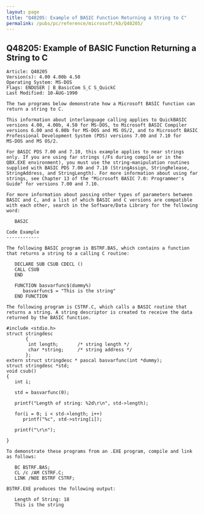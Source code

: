 ```yaml
---
layout: page
title: "Q48205: Example of BASIC Function Returning a String to C"
permalink: /pubs/pc/reference/microsoft/kb/Q48205/
---
```


## Q48205: Example of BASIC Function Returning a String to C

	Article: Q48205
	Version(s): 4.00 4.00b 4.50
	Operating System: MS-DOS
	Flags: ENDUSER | B_BasicCom S_C S_QuickC
	Last Modified: 10-AUG-1990
	
	The two programs below demonstrate how a Microsoft BASIC function can
	return a string to C.
	
	This information about interlanguage calling applies to QuickBASIC
	versions 4.00, 4.00b, 4.50 for MS-DOS, to Microsoft BASIC Compiler
	versions 6.00 and 6.00b for MS-DOS and MS OS/2, and to Microsoft BASIC
	Professional Development System (PDS) versions 7.00 and 7.10 for
	MS-DOS and MS OS/2.
	
	For BASIC PDS 7.00 and 7.10, this example applies to near strings
	only. If you are using far strings (/Fs during compile or in the
	QBX.EXE environment), you must use the string-manipulation routines
	supplied with BASIC PDS 7.00 and 7.10 (StringAssign, StringRelease,
	StringAddress, and StringLength). For more information about using far
	strings, see Chapter 13 of the "Microsoft BASIC 7.0: Programmer's
	Guide" for versions 7.00 and 7.10.
	
	For more information about passing other types of parameters between
	BASIC and C, and a list of which BASIC and C versions are compatible
	with each other, search in the Software/Data Library for the following
	word:
	
	   BAS2C
	
	Code Example
	------------
	
	The following BASIC program is BSTRF.BAS, which contains a function
	that returns a string to a calling C routine:
	
	   DECLARE SUB CSUB CDECL ()
	   CALL CSUB
	   END
	
	   FUNCTION basvarfunc$(dummy%)
	      basvarfunc$ = "This is the string"
	   END FUNCTION
	
	The following program is CSTRF.C, which calls a BASIC routine that
	returns a string. A string descriptor is created to receive the data
	returned by the BASIC function.
	
	#include <stdio.h>
	struct stringdesc
	       {
	        int length;       /* string length */
	        char *string;     /* string address */
	       };
	extern struct stringdesc * pascal basvarfunc(int *dummy);
	struct stringdesc *std;
	void csub()
	{
	   int i;
	
	   std = basvarfunc(0);
	
	   printf("Length of string: %2d\r\n", std->length);
	
	   for(i = 0; i < std->length; i++)
	      printf("%c", std->string[i]);
	
	   printf("\r\n");
	
	}
	
	To demonstrate these programs from an .EXE program, compile and link
	as follows:
	
	   BC BSTRF.BAS;
	   CL /c /AM CSTRF.C;
	   LINK /NOE BSTRF CSTRF;
	
	BSTRF.EXE produces the following output:
	
	   Length of String: 18
	   This is the string
